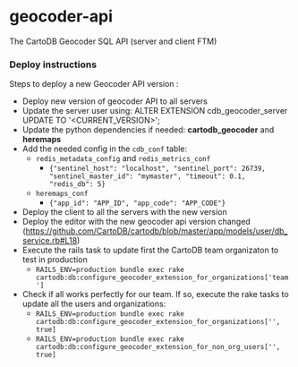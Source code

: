 # geocoder-api
The CartoDB Geocoder SQL API (server and client FTM)

### Deploy instructions
Steps to deploy a new Geocoder API version :

- Deploy new version of geocoder API to all servers
- Update the server user using: ALTER EXTENSION cdb_geocoder_server UPDATE TO '<CURRENT_VERSION>';
- Update the python dependencies if needed: **cartodb_geocoder** and **heremaps**
- Add the needed config in the `cdb_conf` table:
  - `redis_metadata_config` and `redis_metrics_conf`
    - `{"sentinel_host": "localhost", "sentinel_port": 26739, "sentinel_master_id": "mymaster", "timeout": 0.1, "redis_db": 5}`
  - `heremaps_conf`
    - `{"app_id": "APP_ID", "app_code": "APP_CODE"}`
- Deploy the client to all the servers with the new version
- Deploy the editor with the new geocoder api version changed (https://github.com/CartoDB/cartodb/blob/master/app/models/user/db_service.rb#L18)
- Execute the rails task to update first the CartoDB team organizaton to test in production
  - `RAILS_ENV=production bundle exec rake cartodb:db:configure_geocoder_extension_for_organizations['team']`
- Check if all works perfectly for our team. If so, execute the rake tasks to update all the users and organizations:
  - `RAILS_ENV=production bundle exec rake cartodb:db:configure_geocoder_extension_for_organizations['', true]`
  - `RAILS_ENV=production bundle exec rake cartodb:db:configure_geocoder_extension_for_non_org_users['', true]`
